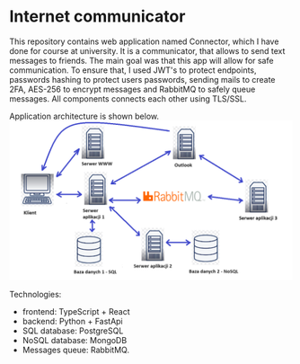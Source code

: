 # Internet communicator

This repository contains web application named Connector, which I have done for course at university. It is a communicator, that allows to send text messages to friends. The main goal was that this app will allow for safe communication. To ensure that, I used JWT's to protect endpoints, passwords hashing to protect users passwords, sending mails to create 2FA, AES-256 to encrypt messages and RabbitMQ to safely queue messages. All components connects each other using TLS/SSL.     

Application architecture is shown below.
!["application view 1"](assets/architecture.png)

Technologies:<br />
- frontend: TypeScript + React
- backend: Python + FastApi
- SQL database: PostgreSQL
- NoSQL database: MongoDB
- Messages queue: RabbitMQ.

